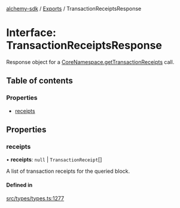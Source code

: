 [alchemy-sdk](../README.md) / [Exports](../modules.md) / TransactionReceiptsResponse

# Interface: TransactionReceiptsResponse

Response object for a [CoreNamespace.getTransactionReceipts](../classes/CoreNamespace.md#gettransactionreceipts) call.

## Table of contents

### Properties

- [receipts](TransactionReceiptsResponse.md#receipts)

## Properties

### receipts

• **receipts**: ``null`` \| `TransactionReceipt`[]

A list of transaction receipts for the queried block.

#### Defined in

[src/types/types.ts:1277](https://github.com/alchemyplatform/alchemy-sdk-js/blob/c023713/src/types/types.ts#L1277)
